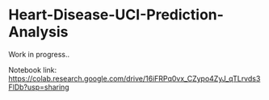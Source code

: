 # Heart-Disease-UCI-Prediction-Analysis
Work in progress..

Notebook link: https://colab.research.google.com/drive/16iFRPq0vx_CZypo4ZyJ_qTLrvds3FlDb?usp=sharing
